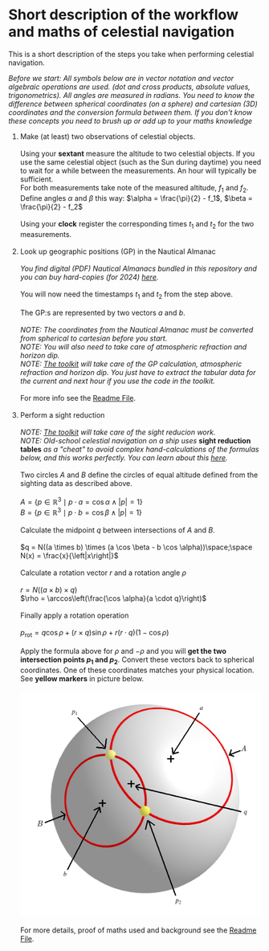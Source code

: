 <!---
    © August Linnman, 2024, email: august@linnman.net
    MIT License (see LICENSE file)
-->

# Short description of the workflow and maths of celestial navigation

This is a short description of the steps you take when performing
celestial navigation.

*Before we start: All symbols below are in vector notation
and vector algebraic operations are used. (dot and cross products, absolute values, trigonometrics).
All angles are measured in radians. 
You need to know the difference between spherical coordinates (on a sphere)
and cartesian (3D) coordinates and the conversion formula between them. 
If you don't know these concepts you need to brush up or add up to your maths knowledge*

1. Make (at least) two observations of celestial objects.
<br><br>Using your **sextant** measure the altitude to two celestial objects.
If you use the same celestial object (such as the Sun during daytime)
you need to wait for a while between the measurements.
An hour will typically be sufficient. 
<br>For both measurements take note of the measured altitude, $f_1$ and $f_2$.
<br>Define angles $\alpha$ and $\beta$ this way:
$\alpha = \frac{\pi}{2} - f_1$, $\beta = \frac{\pi}{2} - f_2$
<br><br>Using your **clock** register the corresponding times $t_1$ and $t_2$ 
for the two measurements.<br><br>
1. Look up geographic positions (GP) in the Nautical Almanac
<br><br>
*You find digital (PDF) Nautical Almanacs bundled in this repository and you can buy hard-copies (for 2024) [here](https://www.amazon.com/Nautical-Almanac-2024-Year/dp/1951116690/ref=sr_1_1?crid=2TIHPIQYLTMSP&dib=eyJ2IjoiMSJ9.d3xFA2pQJx8dny0H5kmiZLliYeANWFYB9BZ8He317-o6bo-502TzFBFZ53Z-urSD2yU0G4GWMfNzJGBe_H332Fm4m7P1csqConMxBzK2PrFKKlWK4lgfJQg6yz6ChRGMazwrBs_sFjCPsPZO70yoju7daDJEfIkEnapIbSINaxPVotcCFWwCbsUZykR9a41qx7pt6f_BF3H2phdzmDyQc91EzxYspG6EUhy4rKSDV84._yKQxdQUbiOyz16NzLeFG1_ZmjRXS9ZH1Cf_qHssoTE&dib_tag=se&keywords=nautical+almanac+2024&qid=1722754135&sprefix=nautical+almanac+2024%2Caps%2C243&sr=8-1).*<br><br>
You will now need the timestamps $t_1$ and $t_2$ from the step above.<br><br>
The GP:s are represented by two vectors $a$ and $b$.<br><br>
*NOTE: The coordinates from the Nautical Almanac must be converted from spherical to cartesian before you start.*<br>
*NOTE: You will also need to take care of atmospheric refraction and horizon dip.*<br>
*NOTE: [The toolkit](starfix.py) will take care of the GP calculation, atmospheric refraction and horizon dip.
You just have to extract the tabular data for the current and next hour
if you use the code in the toolkit.*<br><br>
For more info see the [Readme File](README.md).
<br><br>
1. Perform a sight reduction
<br><br>*NOTE: [The toolkit](starfix.py) will take care of the sight reducion work.*<br>
*NOTE: Old-school celestial navigation on a ship uses* **sight reduction tables** *as a "cheat" to avoid complex hand-calculations of the formulas below, and this works perfectly. You can learn about this [here](https://www.youtube.com/watch?v=hDd1es5oQto&list=PLWcAZhCRTMByW_XEQ0y0OlGmxO3jp0LyE).* 
<br><br>Two circles $A$ and $B$ define the
circles of equal altitude defined from the sighting data as described above.
<br><br>
$A = \lbrace p \in \mathbb{R}^3 \mid p \cdot a = \cos \alpha \land \left|p\right| = 1 \rbrace$ <br/>
$B = \lbrace p \in \mathbb{R}^3 \mid p \cdot b = \cos \beta \land \left|p\right| = 1 \rbrace$<br><br>
Calculate the midpoint $q$ between intersections of $A$ and $B$.<br><br>
$q = N((a \times b) \times (a \cos \beta - b \cos \alpha))\space;\space N(x) = \frac{x}{\left|x\right|}$<br><br>
Calculate a rotation vector $r$ and a rotation angle $\rho$<br><br>
$r = N \left( (a \times b) \times q \right)$ <br/>
$\rho = \arccos\left(\frac{\cos \alpha}{a \cdot q}\right)$<br><br>
Finally apply a rotation operation<br><br>
$p_{\mathrm{rot}} = q \cos \rho + \left( r \times q \right) \sin \rho + r \left(r \cdot q \right)\left(1 - \cos \rho \right)$
<br><br>
Apply the formula above for $\rho$ and $-\rho$ and you will **get the two 
intersection points $p_1$ and $p_2$**.
Convert these vectors back to spherical coordinates. One of these coordinates matches your physical location. See **yellow markers** in picture below.
<br><br>
![Intersection of small circles.](pics/globe-intersect.png "Intersection of small circles.")
<br><br>
For more details, proof of maths used and background see the [Readme File](README.md).



